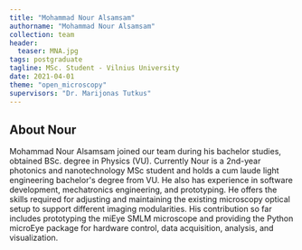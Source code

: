 ```yaml
---
title: "Mohammad Nour Alsamsam"
authorname: "Mohammad Nour Alsamsam"
collection: team
header:
  teaser: MNA.jpg
tags: postgraduate
tagline: MSc. Student - Vilnius University
date: 2021-04-01
theme: "open_microscopy"
supervisors: "Dr. Marijonas Tutkus"
---
```


<h2>About Nour</h2>
Mohammad Nour Alsamsam joined our team during his bachelor studies, obtained BSc. degree in Physics (VU). Currently Nour is a 2nd-year photonics and nanotechnology MSc student and holds a cum laude light engineering bachelor's degree from VU. He also has experience in software development, mechatronics engineering, and prototyping. He offers the skills required for adjusting and maintaining the existing microscopy optical setup to support different imaging modularities. His contribution so far includes prototyping the miEye SMLM microscope and providing the Python microEye package for hardware control, data acquisition, analysis, and visualization.

<!--{% include author-research-themes.html %}--->
<!--{% include team-member-collaborators.html %}--->
<!---{% include publication-list.html %}--->
